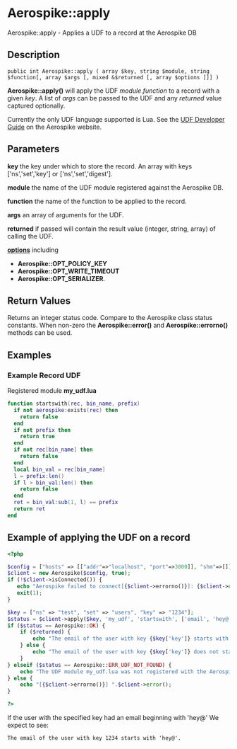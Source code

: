 
# Aerospike::apply

Aerospike::apply - Applies a UDF to a record at the Aerospike DB

## Description

```
public int Aerospike::apply ( array $key, string $module, string $function[, array $args [, mixed &$returned [, array $options ]]] )
```

**Aerospike::apply()** will apply the UDF *module*.*function* to a record with
a given *key*. A list of *args* can be passed to the UDF and any *returned*
value captured optionally.

Currently the only UDF language supported is Lua.  See the
[UDF Developer Guide](http://www.aerospike.com/docs/udf/udf_guide.html) on the Aerospike website.

## Parameters

**key** the key under which to store the record. An array with keys ['ns','set','key'] or ['ns','set','digest'].

**module** the name of the UDF module registered against the Aerospike DB.

**function** the name of the function to be applied to the record.

**args** an array of arguments for the UDF.

**returned** if passed will contain the result value (integer, string, array) of
calling the UDF.

**[options](aerospike.md)** including
- **Aerospike::OPT_POLICY_KEY**
- **Aerospike::OPT_WRITE_TIMEOUT**
- **Aerospike::OPT_SERIALIZER**.

## Return Values

Returns an integer status code.  Compare to the Aerospike class status
constants.  When non-zero the **Aerospike::error()** and
**Aerospike::errorno()** methods can be used.

## Examples

### Example Record UDF

Registered module **my_udf.lua**
```lua
function startswith(rec, bin_name, prefix)
  if not aerospike:exists(rec) then
    return false
  end
  if not prefix then
    return true
  end
  if not rec[bin_name] then
    return false
  end
  local bin_val = rec[bin_name]
  l = prefix:len()
  if l > bin_val:len() then
    return false
  end
  ret = bin_val:sub(1, l) == prefix
  return ret
end
```

## Example of applying the UDF on a record

```php
<?php

$config = ["hosts" => [["addr"=>"localhost", "port"=>3000]], "shm"=>[]];
$client = new Aerospike($config, true);
if (!$client->isConnected()) {
   echo "Aerospike failed to connect[{$client->errorno()}]: {$client->error()}\n";
   exit(1);
}

$key = ["ns" => "test", "set" => "users", "key" => "1234"];
$status = $client->apply($key, 'my_udf', 'startswith', ['email', 'hey@'], $returned);
if ($status == Aerospike::OK) {
    if ($returned) {
        echo "The email of the user with key {$key['key']} starts with 'hey@'.\n";
    } else {
        echo "The email of the user with key {$key['key']} does not start with 'hey@'.\n";
    }
} elseif ($status == Aerospike::ERR_UDF_NOT_FOUND) {
    echo "The UDF module my_udf.lua was not registered with the Aerospike DB.\n";
} else {
    echo "[{$client->errorno()}] ".$client->error();
}

?>
```

If the user with the specified key had an email beginning with 'hey@' We expect to see:

```
The email of the user with key 1234 starts with 'hey@'.
```

